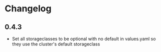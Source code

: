 # Changelog

## 0.4.3
* Set all storageclasses to be optional with no default in values.yaml so they
  use the cluster's default storageclass